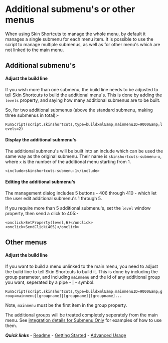 # Additional submenu's or other menus

When using Skin Shortcuts to manage the whole menu, by default it manages a single submenu for each menu item. It is possible to use the script to manage multiple submenus, as well as for other menu's which are not linked to the main menu.

## Additional submenu's

#### Adjust the build line

If you wish more than one submenu, the build line needs to be adjusted to tell Skin Shortcuts to build the additional menu's. This is done by adding the `levels` property, and saying how many additional submenus are to be built.

So, for two additional submenus (above the standard submenu, making three submenus in total):-

`RunScript(script.skinshortcuts,type=buildxml&amp;mainmenuID=9000&amp;levels=2)`

#### Display the additional submenu's

The additional submenu's will be built into an include which can be used the same way as the original submenu. Their name is `skinshortcuts-submenu-x`, where `x` is the number of the additional menu starting from 1.

`<include>skinshortcuts-submenu-1</include>`

#### Editing the additional submenu's

The management dialog includes 5 buttons - 406 through 410 - which let the user edit additional submenu's 1 through 5.

If you require more than 5 additional submenu's, set the `level` window property, then send a click to 405:-

```
<onclick>SetProperty(level,6)</onclick>
<onclick>SendClick(405)</onclick>
```

## Other menus

#### Adjust the build line

If you want to build a menu unlinked to the main menu, you need to adjust the build line to tell Skin Shortcuts to build it. This is done by including the group parameter, and including `mainmenu` and the id of any additional group you want, seperated by a pipe - | - symbol.

`RunScript(script.skinshortcuts,type=buildxml&amp;mainmenuID=9000&amp;group=mainmenu|[groupname]|[groupname]|[groupname]...`

Note, `mainmenu` must be the first item in the group property.

The additional groups will be treated completely seperately from the main menu. See [integration details for Submenu Only](../started/Basic%20integration%202.md) for examples of how to use them.

***Quick links*** - [Readme](../../../README.md) - [Getting Started](../started/Getting%20Started.md) - [Advanced Usage](./Advanced%20Usage.md)